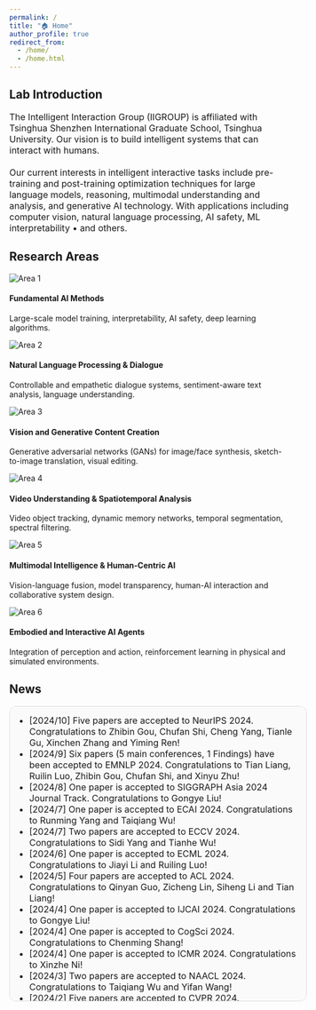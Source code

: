 ```yaml
---
permalink: /
title: "🏠 Home"
author_profile: true
redirect_from: 
  - /home/
  - /home.html
---
```


Lab Introduction
------
<div style="font-size:16px;">
The Intelligent Interaction Group (IIGROUP) is affiliated with Tsinghua Shenzhen International Graduate School, Tsinghua University. Our vision is to build intelligent systems that can interact with humans.  
<br><br>
Our current interests in intelligent interactive tasks include pre-training and post-training optimization techniques for large language models, reasoning, multimodal understanding and analysis, and generative AI technology. With applications including computer vision, natural language processing, AI safety, ML interpretability • and others.
</div>

Research Areas
------
<div class="area-grid">
  <!-- 卡片 1 -->
  <div class="area-card">
    <img class="area-thumb" src="{{ '../images/area1.png' | relative_url }}" alt="Area 1">
    <div class="area-info">
      <h4>Fundamental AI Methods</h4>
      <p>Large-scale model training, interpretability, AI safety, deep learning algorithms.</p>
    </div>
  </div>

  <!-- 卡片 2 -->
  <div class="area-card">
    <img class="area-thumb" src="{{ '../images/area2.png' | relative_url }}" alt="Area 2">
    <div class="area-info">
      <h4>Natural Language Processing & Dialogue</h4>
      <p>Controllable and empathetic dialogue systems, sentiment-aware text analysis, language understanding.</p>
    </div>
  </div>

  <!-- 卡片 3 -->
  <div class="area-card">
    <img class="area-thumb" src="{{ '../images/area3.png' | relative_url }}" alt="Area 3">
    <div class="area-info">
      <h4>Vision and Generative Content Creation</h4>
      <p>Generative adversarial networks (GANs) for image/face synthesis, sketch-to-image translation, visual editing.</p>
    </div>
  </div>

  <!-- 卡片 4 -->
  <div class="area-card">
    <img class="area-thumb" src="{{ '../images/area4.png' | relative_url }}" alt="Area 4">
    <div class="area-info">
      <h4>Video Understanding & Spatiotemporal Analysis</h4>
      <p>Video object tracking, dynamic memory networks, temporal segmentation, spectral filtering.</p>
    </div>
  </div>

  <!-- 卡片 5 -->
  <div class="area-card">
    <img class="area-thumb" src="{{ '../images/area5.png' | relative_url }}" alt="Area 5">
    <div class="area-info">
      <h4>Multimodal Intelligence & Human-Centric AI</h4>
      <p>Vision-language fusion, model transparency, human-AI interaction and collaborative system design.</p>
    </div>
  </div>

  <!-- 卡片 6 -->
  <div class="area-card">
    <img class="area-thumb" src="{{ '../images/area6.png' | relative_url }}" alt="Area 6">
    <div class="area-info">
      <h4>Embodied and Interactive AI Agents</h4>
      <p>Integration of perception and action, reinforcement learning in physical and simulated environments.</p>
    </div>
  </div>

  <!-- 可继续添加至共6个 -->
</div>

News
------
<div style="
    font-size:16px;
    width: 100%;
    max-width: 600px;   /* 卡片最大宽度，可按需调整 */
    height: 500px;      /* 固定高度 */
    overflow-y: auto;   /* 竖向滚动 */
    padding: 15px;
    border: 1px solid #ddd;
    border-radius: 12px;
    background-color: #fafafa;
">
    <ul style="margin:0; padding-left: 20px;">
        <li>[2024/10] Five papers are accepted to NeurIPS 2024. Congratulations to Zhibin Gou, Chufan Shi, Cheng Yang, Tianle Gu, Xinchen Zhang and Yiming Ren!</li>
        <li>[2024/9] Six papers (5 main conferences, 1 Findings) have been accepted to EMNLP 2024. Congratulations to Tian Liang, Ruilin Luo, Zhibin Gou, Chufan Shi, and Xinyu Zhu!</li>
        <li>[2024/8] One paper is accepted to SIGGRAPH Asia 2024 Journal Track. Congratulations to Gongye Liu!</li>
        <li>[2024/7] One paper is accepted to ECAI 2024. Congratulations to Runming Yang and Taiqiang Wu!</li>
        <li>[2024/7] Two papers are accepted to ECCV 2024. Congratulations to Sidi Yang and Tianhe Wu!</li>
        <li>[2024/6] One paper is accepted to ECML 2024. Congratulations to Jiayi Li and Ruiling Luo!</li>
        <li>[2024/5] Four papers are accepted to ACL 2024. Congratulations to Qinyan Guo, Zicheng Lin, Siheng Li and Tian Liang!</li>
        <li>[2024/4] One paper is accepted to IJCAI 2024. Congratulations to Gongye Liu!</li>
        <li>[2024/4] One paper is accepted to CogSci 2024. Congratulations to Chenming Shang!</li>
        <li>[2024/4] One paper is accepted to ICMR 2024. Congratulations to Xinzhe Ni!</li>
        <li>[2024/3] Two papers are accepted to NAACL 2024. Congratulations to Taiqiang Wu and  Yifan Wang!</li>
        <li>[2024/2] Five papers are accepted to CVPR 2024. Congratulations to Haoze Sun, Chenming Shang, Zhuoyan Luo, Yong Liu and  Mingdeng Cao!</li>
        <li>[2024/2] One paper is accepted to COLING 2024. Congratulations to Ruilin Luo!</li>
        <li>[2024/1] One paper is accepted by IEEE TCI (IEEE Transactions on Computational Imaging). Congratulations to Haoze Sun!</li>
        <li>[2023/12] Five papers are accepted to ICLR 2024. Congratulations to Lu Tan (2 papers), Zhibin Gou (2 papers) and Qinyan Guo!</li>
        <li>[2023/12] One paper is accepted to ICASSP 2024. Congratulations to Yifan  Wang!</li>
        <li>[2023/11] One paper is accepted by TACL (Transactions of the Association for Computational Linguistics). Congratulations to Tian Liang!</li>
        <li>[2023/10] Two papers are accepted to EMNLP 2023. Congratulations to Xinyu Zhu and  Chufan Shi!</li>
        <li>[2023/9] Two papers are accepted to NeurIPS 2023. Congratulations to Tianhe Wu and  Zhuoyan Luo!</li>
        <li>[2023/9] Congratulations to Yong Liu and Zhuoyan Luo!  They won the championship in the RVOS track, the 5th Large-Scale Video Object Segmentation Challenge of ICCV 2023.</li>
        <li>[2023/9] One paper is accepted to SIGIR-AP 2023. Congratulations to Yiyao Yu!</li>
        <li>[2023/8] One paper is conditionally accepted to SIGGRAPH Asia 2023. Congratulations to Yuan Gong!</li>
        <li>[2023/7] One paper is accepted by TACL (Transactions of the Association for Computational Linguistics). Congratulations to Cheng Yang!</li>
        <li>[2023/7] Four papers are accepted to ICCV 2023. Congratulations to Shanshan Lao, Yuan Gong and Yong Liu!</li>
        <li>[2023/5] Four papers have been accepted to ACL 2023. Congratulations to Siheng Li, Xinyu Zhu, Zhibin Gou and Qinyan Guo!</li>
        <li>[2023/4] Two papers are accepted to ICML 2023. Congratulations to Jiaqi Sun and Xuanzhou Liu!</li>
        <li>[2023/3] Five papers are accepted to CVPR 2023. Congratulations to Yatai JI, Jiahao Wang, Qingyan Bai and Fei Yin!</li>
        <li>[2023/2] Three papers are accepted to ICASSP 2023. Congratulations to Xinyu Bai, Chengze YU and Guoqiu Li!</li>
        <li>[2023/1] Two papers are accepted to EACL 2023. Congratulations to Wangjie Jiang and Siheng Li!</li>
        <li>[2022/12] Congratulations to Zhibin Gou and Qinyan Guo! They won the championships in NeurIPS2022 IGLU Challenges -NLP Task.</li>
        <li>[2022/10] One paper is accepted to WSDM 2023. Congratulations to Taiqiang Wu!</li>
    </ul>
</div>
